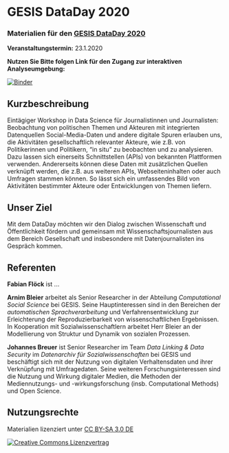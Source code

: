 # GESIS DataDay 2020
### Materialien für den [GESIS DataDay 2020](https://www.gesis.org/angebot/veranstaltungen/gesis-tagungen/dataday2020)

**Veranstaltungstermin:** 23.1.2020

**Nutzen Sie Bitte folgen Link für den Zugang zur interaktiven Analyseumgebung:**

[![Binder](https://notebooks.gesis.org/binder/badge.svg)](https://notebooks.gesis.org/binder/v2/gh/gesiscss/gesis_dataday_20/master?urlpath=lab)

## Kurzbeschreibung

Eintägiger Workshop in Data Science für Journalistinnen und Journalisten: Beobachtung von politischen Themen und Akteuren mit integrierten Datenquellen Social-Media-Daten und andere digitale Spuren erlauben uns, die Aktivitäten gesellschaftlich relevanter Akteure, wie z.B. von Politikerinnen und Politikern, “in situ” zu beobachten und zu analysieren. Dazu lassen sich einerseits Schnittstellen (APIs) von bekannten Plattformen verwenden. Andererseits können diese Daten mit zusätzlichen Quellen verknüpft werden, die z.B. aus weiteren APIs, Webseiteninhalten oder auch Umfragen stammen können. So lässt sich ein umfassendes Bild von Aktivitäten bestimmter Akteure oder Entwicklungen von Themen liefern.

## Unser Ziel
Mit dem DataDay möchten wir den Dialog zwischen Wissenschaft und Öffentlichkeit fördern und gemeinsam mit Wissenschaftsjournalisten aus dem Bereich Gesellschaft und insbesondere mit Datenjournalisten ins Gespräch kommen.

## Referenten

**Fabian Flöck** ist ...

**Arnim Bleier** arbeitet als Senior Researcher in der Abteilung *Computational Social Science* bei GESIS. Seine Hauptinteressen sind in den Bereichen der *automatischen Sprachverarbeitung* und Verfahrensentwicklung zur Erleichterung der Reproduzierbarkeit von wissenschaftlichen Ergebnissen. In Kooperation mit Sozialwissenschaftlern arbeitet Herr Bleier an der Modellierung von Struktur und Dynamik von sozialen Prozessen.

**Johannes Breuer** ist Senior Researcher im Team *Data Linking & Data Security* im *Datenarchiv für Sozialwissenschaften* bei GESIS und beschäftigt sich mit der Nutzung von digitalen Verhaltensdaten und ihrer Verknüpfung mit Umfragedaten. Seine weiteren Forschungsinteressen sind die Nutzung und Wirkung digitaler Medien, die Methoden der Mediennutzungs- und -wirkungsforschung (insb. Computational Methods) und Open Science. 


## Nutzungsrechte

Materialien lizenziert unter [CC BY-SA 3.0 DE](http://creativecommons.org/licenses/by-sa/3.0/de/)

[![Creative Commons Lizenzvertrag](https://i.creativecommons.org/l/by-sa/3.0/de/88x31.png)](http://creativecommons.org/licenses/by-sa/3.0/de/)


